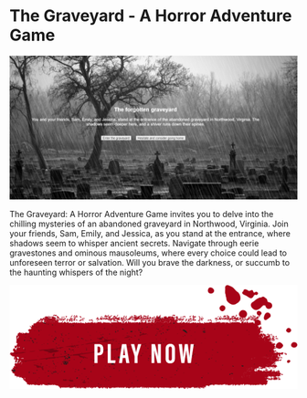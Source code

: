 # **The Graveyard - A Horror Adventure Game**


![Cover Image](image/cover.png)

The Graveyard: A Horror Adventure Game invites you to delve into the chilling mysteries of an abandoned graveyard in Northwood, Virginia. Join your friends, Sam, Emily, and Jessica, as you stand at the entrance, where shadows seem to whisper ancient secrets. Navigate through eerie gravestones and ominous mausoleums, where every choice could lead to unforeseen terror or salvation. Will you brave the darkness, or succumb to the haunting whispers of the night?

<div style="text-align: center;">
    <a href="https://najamoe.github.io/HorrorAdventure/">
        <img src="image/play.png" alt="Play Now" style="width: 600px; height: auto; margin: 0 auto;">
    </a>
</div>

